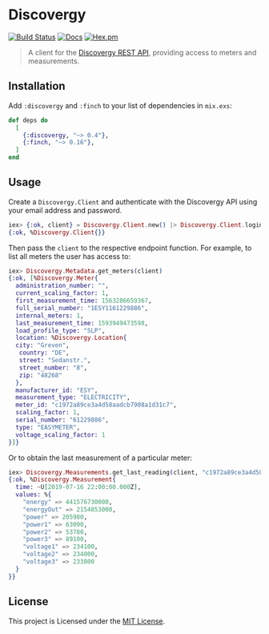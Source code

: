 # Discovergy

[![Build Status](https://github.com/adriankumpf/discovergy/workflows/CI/badge.svg)](https://github.com/adriankumpf/discovergy/actions)
[![Docs](https://img.shields.io/badge/hex-docs-green.svg?style=flat)](https://hexdocs.pm/discovergy)
[![Hex.pm](https://img.shields.io/hexpm/v/discovergy?color=%23714a94)](http://hex.pm/packages/discovergy)

> A client for the [Discovergy REST API](https://api.discovergy.com/docs/), providing access to meters and measurements.

## Installation

Add `:discovergy` and `:finch` to your list of dependencies in `mix.exs`:

```elixir
def deps do
  [
    {:discovergy, "~> 0.4"},
    {:finch, "~> 0.16"},
  ]
end
```

## Usage

Create a `Discovergy.Client` and authenticate with the Discovergy API using your email address and password.

```elixir
iex> {:ok, client} = Discovergy.Client.new() |> Discovergy.Client.login(email, password)
{:ok, %Discovergy.Client{}}
```

Then pass the `client` to the respective endpoint function. For example, to list all meters the user has access to:

```elixir
iex> Discovergy.Metadata.get_meters(client)
{:ok, [%Discovergy.Meter{
  administration_number: "",
  current_scaling_factor: 1,
  first_measurement_time: 1563286659367,
  full_serial_number: "1ESY1161229886",
  internal_meters: 1,
  last_measurement_time: 1593949473598,
  load_profile_type: "SLP",
  location: %Discovergy.Location{
  city: "Greven",
   country: "DE",
   street: "Sedanstr.",
   street_number: "8",
   zip: "48268"
  },
  manufacturer_id: "ESY",
  measurement_type: "ELECTRICITY",
  meter_id: "c1972a89ce3a4d58aadcb7908a1d31c7",
  scaling_factor: 1,
  serial_number: "61229886",
  type: "EASYMETER",
  voltage_scaling_factor: 1
}]}
```

Or to obtain the last measurement of a particular meter:

```elixir
iex> Discovergy.Measurements.get_last_reading(client, "c1972a89ce3a4d58aadcb7908a1d31c7")
{:ok, %Discovergy.Measurement{
  time: ~U[2019-07-16 22:00:00.000Z],
  values: %{
    "energy" => 441576730000,
    "energyOut" => 2154853000,
    "power" => 205980,
    "power1" => 63090,
    "power2" => 53780,
    "power3" => 89100,
    "voltage1" => 234100,
    "voltage2" => 234000,
    "voltage3" => 233800
  }
}}
```

## License

This project is Licensed under the [MIT License](LICENSE).
